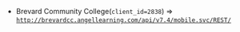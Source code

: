  - Brevard Community College(`client_id=2838`) => [`http://brevardcc.angellearning.com/api/v7.4/mobile.svc/REST/`](http://brevardcc.angellearning.com/api/v7.4/mobile.svc/REST/)
